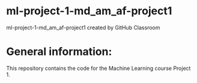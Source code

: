 # ml-project-1-md_am_af-project1
ml-project-1-md_am_af-project1 created by GitHub Classroom

# General information:
This repository contains the code for the Machine Learning course Project 1.

